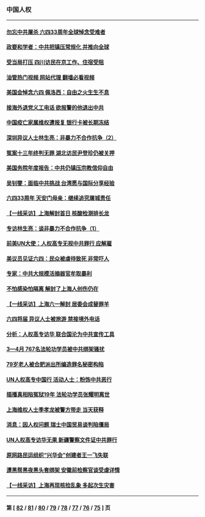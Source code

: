 ### 中国人权
---
#### [勿忘中共屠杀 六四33周年全球悼念受难者](../../pages/ncid278/n13752461.md?06052045) 
#### [政要和学者：中共把镇压常规化 并推向全球](../../pages/ncid278/n13752426.md?06052045) 
#### [受当局打压 四川访民在京工作、住宿受阻](../../pages/ncid278/n13752175.md?06052045) 
#### [油管热门视频 网站代理 翻墙必看视频](http://209.222.30.114:81/youtube.html?06052045)
#### [美国会悼念六四 佩洛西：自由之火生生不息](../../pages/ncid278/n13752143.md?06052045) 
#### [接海外退党义工电话 欲报警的他退出中共](../../pages/ncid278/n13750442.md?06052045) 
#### [中国疫亡家属维权遭报复 银行卡被长期冻结](../../pages/ncid278/n13751725.md?06052045) 
#### [深圳异议人士林生亮：非暴力不合作抗争（2）](../../pages/ncid278/n13750498.md?06052045) 
#### [冤案十三年终判无罪 湖北访民尹登珍仍被关押](../../pages/ncid278/n13751517.md?06052045) 
#### [美国务院年度报告：中共仍镇压宗教信仰自由](../../pages/ncid278/n13751412.md?06052045) 
#### [吴钊燮：面临中共挑战 台湾愿与国际分享经验](../../pages/ncid278/n13751416.md?06052045) 
#### [六四33周年 天安门母亲：继续追究屠城责任](../../pages/ncid278/n13750546.md?06052045) 
#### [【一线采访】上海解封首日 核酸检测排长龙](../../pages/ncid278/n13750566.md?06052045) 
#### [专访林生亮：谈非暴力不合作抗争（1）](../../pages/ncid278/n13750497.md?06052045) 
#### [前美UN大使：人权高专无视中共罪行 应解雇](../../pages/ncid278/n13750132.md?06052045) 
#### [美议员见证六四：民众被虐待致死 非常吓人](../../pages/ncid278/n13750329.md?06052045) 
#### [专家：中共大规模活摘器官牟取暴利](../../pages/ncid278/n13750389.md?06052045) 
#### [不怕感染怕隔离 解封了上海人创伤仍在](../../pages/ncid278/n13750182.md?06052045) 
#### [【一线采访】上海六一解封 居委会成替罪羊](../../pages/ncid278/n13749617.md?06052045) 
#### [六四将届 异议人士被旅游 禁接境外电话](../../pages/ncid278/n13749623.md?06052045) 
#### [分析：人权高专访华 联合国沦为中共宣传工具](../../pages/ncid278/n13748860.md?06052045) 
#### [3—4月 767名法轮功学员被中共绑架骚扰](../../pages/ncid278/n13732751.md?06052045) 
#### [79岁老人被合肥派出所编造罪名秘密构陷](../../pages/ncid278/n13748602.md?06052045) 
#### [UN人权高专中国行 活动人士：粉饰中共恶行](../../pages/ncid278/n13748834.md?06052045) 
#### [插播真相陷冤狱19年 法轮功学员张耀明离世](../../pages/ncid278/n13748009.md?06052045) 
#### [上海维权人士季孝龙被警方带走 当天获释](../../pages/ncid278/n13748253.md?06052045) 
#### [消息：因人权问题 瑞士中国贸易谈判陷僵局](../../pages/ncid278/n13748201.md?06052045) 
#### [UN人权高专访华无果 新疆警察文件证中共罪行](../../pages/ncid278/n13748112.md?06052045) 
#### [原网路民运组织“兴华会”创建者王一飞失联](../../pages/ncid278/n13747904.md?06052045) 
#### [遭黑帮黑夜黑头套绑架 安徽前检察官谈受虐详情](../../pages/ncid278/n13747659.md?06052045) 
#### [【一线采访】上海再现核捡乱象 多起次生灾害](../../pages/ncid278/n13747317.md?06052045) 

---
#### 第 [ [82](./82.md?06052045) / [81](./81.md?06052045) / [80](./80.md?06052045) / [79](./79.md?06052045) / [78](./78.md?06052045) / [77](./77.md?06052045) / [76](./76.md?06052045) / [75](./75.md?06052045) ] 页
